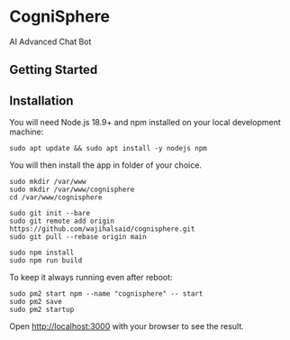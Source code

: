 # CogniSphere
 AI Advanced Chat Bot

## Getting Started

 
## Installation

You will need Node.js 18.9+ and npm installed on your local development machine:

```shell
sudo apt update && sudo apt install -y nodejs npm
```


You will then install the app in folder of your choice.

```shell
sudo mkdir /var/www
sudo mkdir /var/www/cognisphere
cd /var/www/cognisphere

sudo git init --bare
sudo git remote add origin https://github.com/wajihalsaid/cognisphere.git
sudo git pull --rebase origin main

sudo npm install
sudo npm run build
```

To keep it always running even after reboot:

```shell
sudo pm2 start npm --name "cognisphere" -- start
sudo pm2 save
sudo pm2 startup
```

Open [http://localhost:3000](http://localhost:3000) with your browser to see the result.
